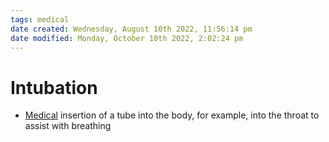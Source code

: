 ```yaml
---
tags: medical
date created: Wednesday, August 10th 2022, 11:56:14 pm
date modified: Monday, October 10th 2022, 2:02:24 pm
---
```


# Intubation
- [Medical](medical.md) insertion of a tube into the body, for example, into the throat to assist with breathing

